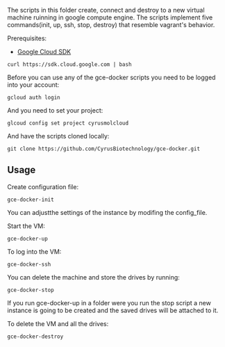 The scripts in this folder create, connect and destroy to a new virtual machine ruinning in google compute engine. The scripts implement five commands(init, up, ssh, stop, destroy) that resemble vagrant's behavior.

Prerequisites:

-	[Google Cloud SDK](https://cloud.google.com/sdk/)
```
curl https://sdk.cloud.google.com | bash
```

Before you can use any of the gce-docker scripts you need to be logged into your account:

```
gcloud auth login
```

And you need to set your project:

```
glcoud config set project cyrusmolcloud
```

And have the scripts cloned locally:
```
git clone https://github.com/CyrusBiotechnology/gce-docker.git
```


Usage
-----

Create configuration file:

```
gce-docker-init
```

You can adjustthe settings of the instance by modifing the config_file.

Start the VM:

```
gce-docker-up
```

To log into the VM:

```
gce-docker-ssh
```

You can delete the machine and store the drives by running:

```
gce-docker-stop
```

If you run gce-docker-up in a folder were you run the stop script a new instance is going to be created and the saved drives will be attached to it.

To delete the VM and all the drives:

```
gce-docker-destroy
```
